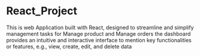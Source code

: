 # React_Project
This is web Application built with React, designed to streamline and simplify management tasks for Manage product and Manage orders the dashboard provides an intuitive and interactive interface to mention key functionalities or features, e.g., view, create, edit, and delete data

